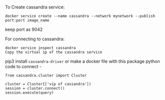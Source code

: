 To Create cassandra service:
```
docker service create --name cassandra --network mynetwork --publish port:port image_name
```
keep port as 9042 


For connecting to cassandra:
```
docker service inspect cassandra
Copy the virtual ip of the cassandra service
```

pip3 install `cassandra-driver` or make a docker file with this package
python code to connect -

```
from cassandra.cluster import Cluster

cluster = Cluster{['vip of cassandra'])
session = cluster.connect()
session.execute(query)
```